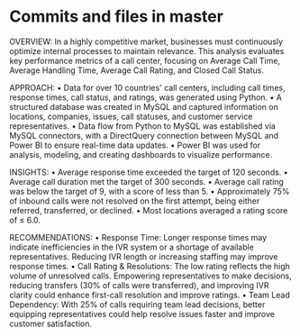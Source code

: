 # Commits and files in master

OVERVIEW: 
In a highly competitive market, businesses must continuously optimize internal processes to maintain relevance. This analysis evaluates key performance metrics of a call center, focusing on Average Call Time, Average Handling Time, Average Call Rating, and Closed Call Status.

APPROACH:
•	Data for over 10 countries' call centers, including call times, response times, call status, and ratings, was generated using Python.
•	A structured database was created in MySQL and captured information on locations, companies, issues, call statuses, and customer service representatives.
•	Data flow from Python to MySQL was established via MySQL connectors, with a DirectQuery connection between MySQL and Power BI to ensure real-time data updates.
•	Power BI was used for analysis, modeling, and creating dashboards to visualize performance.

INSIGHTS:
•	Average response time exceeded the target of 120 seconds.
•	Average call duration met the target of 300 seconds.
•	Average call rating was below the target of 9, with a score of less than 5.
•	Approximately 75% of inbound calls were not resolved on the first attempt, being either referred, transferred, or declined.
•	Most locations averaged a rating score of ≤ 6.0.

RECOMMENDATIONS:
•	Response Time: Longer response times may indicate inefficiencies in the IVR system or a shortage of available representatives. Reducing IVR length or increasing staffing may improve response times.
•	Call Rating & Resolutions: The low rating reflects the high volume of unresolved calls. Empowering representatives to make decisions, reducing transfers (30% of calls were transferred), and improving IVR clarity could enhance first-call resolution and improve ratings.
•	Team Lead Dependency: With 25% of calls requiring team lead decisions, better equipping representatives could help resolve issues faster and improve customer satisfaction.

